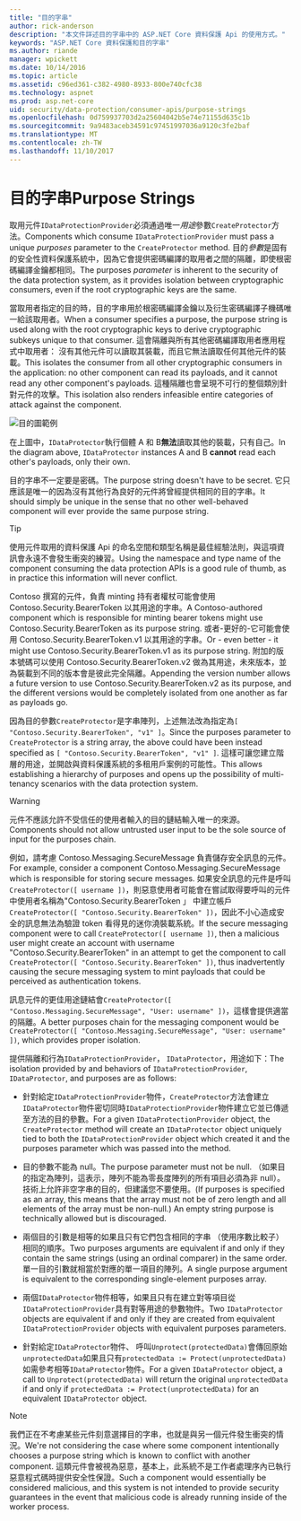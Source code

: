 ```yaml
---
title: "目的字串"
author: rick-anderson
description: "本文件詳述目的字串中的 ASP.NET Core 資料保護 Api 的使用方式。"
keywords: "ASP.NET Core 資料保護和目的字串"
ms.author: riande
manager: wpickett
ms.date: 10/14/2016
ms.topic: article
ms.assetid: c96ed361-c382-4980-8933-800e740cfc38
ms.technology: aspnet
ms.prod: asp.net-core
uid: security/data-protection/consumer-apis/purpose-strings
ms.openlocfilehash: 0d759937703d2a25604042b5e74e71155d635c1b
ms.sourcegitcommit: 9a9483aceb34591c97451997036a9120c3fe2baf
ms.translationtype: MT
ms.contentlocale: zh-TW
ms.lasthandoff: 11/10/2017
---
```

# <a name="purpose-strings"></a><span data-ttu-id="86ad4-104">目的字串</span><span class="sxs-lookup"><span data-stu-id="86ad4-104">Purpose Strings</span></span>

<a name="data-protection-consumer-apis-purposes"></a>

<span data-ttu-id="86ad4-105">取用元件`IDataProtectionProvider`必須通過唯一*用途*參數`CreateProtector`方法。</span><span class="sxs-lookup"><span data-stu-id="86ad4-105">Components which consume `IDataProtectionProvider` must pass a unique *purposes* parameter to the `CreateProtector` method.</span></span> <span data-ttu-id="86ad4-106">目的*參數*是固有的安全性資料保護系統中，因為它會提供密碼編譯的取用者之間的隔離，即使根密碼編譯金鑰都相同。</span><span class="sxs-lookup"><span data-stu-id="86ad4-106">The purposes *parameter* is inherent to the security of the data protection system, as it provides isolation between cryptographic consumers, even if the root cryptographic keys are the same.</span></span>

<span data-ttu-id="86ad4-107">當取用者指定的目的時，目的字串用於根密碼編譯金鑰以及衍生密碼編譯子機碼唯一給該取用者。</span><span class="sxs-lookup"><span data-stu-id="86ad4-107">When a consumer specifies a purpose, the purpose string is used along with the root cryptographic keys to derive cryptographic subkeys unique to that consumer.</span></span> <span data-ttu-id="86ad4-108">這會隔離與所有其他密碼編譯取用者應用程式中取用者： 沒有其他元件可以讀取其裝載，而且它無法讀取任何其他元件的裝載。</span><span class="sxs-lookup"><span data-stu-id="86ad4-108">This isolates the consumer from all other cryptographic consumers in the application: no other component can read its payloads, and it cannot read any other component's payloads.</span></span> <span data-ttu-id="86ad4-109">這種隔離也會呈現不可行的整個類別針對元件的攻擊。</span><span class="sxs-lookup"><span data-stu-id="86ad4-109">This isolation also renders infeasible entire categories of attack against the component.</span></span>

![目的圖範例](purpose-strings/_static/purposes.png)

<span data-ttu-id="86ad4-111">在上圖中，`IDataProtector`執行個體 A 和 B**無法**讀取其他的裝載，只有自己。</span><span class="sxs-lookup"><span data-stu-id="86ad4-111">In the diagram above, `IDataProtector` instances A and B **cannot** read each other's payloads, only their own.</span></span>

<span data-ttu-id="86ad4-112">目的字串不一定要是密碼。</span><span class="sxs-lookup"><span data-stu-id="86ad4-112">The purpose string doesn't have to be secret.</span></span> <span data-ttu-id="86ad4-113">它只應該是唯一的因為沒有其他行為良好的元件將曾經提供相同的目的字串。</span><span class="sxs-lookup"><span data-stu-id="86ad4-113">It should simply be unique in the sense that no other well-behaved component will ever provide the same purpose string.</span></span>

>[!TIP]
> <span data-ttu-id="86ad4-114">使用元件取用的資料保護 Api 的命名空間和類型名稱是最佳經驗法則，與這項資訊會永遠不會發生衝突的練習。</span><span class="sxs-lookup"><span data-stu-id="86ad4-114">Using the namespace and type name of the component consuming the data protection APIs is a good rule of thumb, as in practice this information will never conflict.</span></span>
>
><span data-ttu-id="86ad4-115">Contoso 撰寫的元件，負責 minting 持有者權杖可能會使用 Contoso.Security.BearerToken 以其用途的字串。</span><span class="sxs-lookup"><span data-stu-id="86ad4-115">A Contoso-authored component which is responsible for minting bearer tokens might use Contoso.Security.BearerToken as its purpose string.</span></span> <span data-ttu-id="86ad4-116">或者-更好的-它可能會使用 Contoso.Security.BearerToken.v1 以其用途的字串。</span><span class="sxs-lookup"><span data-stu-id="86ad4-116">Or - even better - it might use Contoso.Security.BearerToken.v1 as its purpose string.</span></span> <span data-ttu-id="86ad4-117">附加的版本號碼可以使用 Contoso.Security.BearerToken.v2 做為其用途，未來版本，並為裝載到不同的版本會是彼此完全隔離。</span><span class="sxs-lookup"><span data-stu-id="86ad4-117">Appending the version number allows a future version to use Contoso.Security.BearerToken.v2 as its purpose, and the different versions would be completely isolated from one another as far as payloads go.</span></span>

<span data-ttu-id="86ad4-118">因為目的參數`CreateProtector`是字串陣列，上述無法改為指定為`[ "Contoso.Security.BearerToken", "v1" ]`。</span><span class="sxs-lookup"><span data-stu-id="86ad4-118">Since the purposes parameter to `CreateProtector` is a string array, the above could have been instead specified as `[ "Contoso.Security.BearerToken", "v1" ]`.</span></span> <span data-ttu-id="86ad4-119">這樣可讓您建立階層的用途，並開啟與資料保護系統的多租用戶案例的可能性。</span><span class="sxs-lookup"><span data-stu-id="86ad4-119">This allows establishing a hierarchy of purposes and opens up the possibility of multi-tenancy scenarios with the data protection system.</span></span>

<a name="data-protection-contoso-purpose"></a>

>[!WARNING]
> <span data-ttu-id="86ad4-120">元件不應該允許不受信任的使用者輸入的目的鏈結輸入唯一的來源。</span><span class="sxs-lookup"><span data-stu-id="86ad4-120">Components should not allow untrusted user input to be the sole source of input for the purposes chain.</span></span>
>
><span data-ttu-id="86ad4-121">例如，請考慮 Contoso.Messaging.SecureMessage 負責儲存安全訊息的元件。</span><span class="sxs-lookup"><span data-stu-id="86ad4-121">For example, consider a component Contoso.Messaging.SecureMessage which is responsible for storing secure messages.</span></span> <span data-ttu-id="86ad4-122">如果安全訊息的元件是呼叫`CreateProtector([ username ])`，則惡意使用者可能會在嘗試取得要呼叫的元件中使用者名稱為"Contoso.Security.BearerToken 」 中建立帳戶`CreateProtector([ "Contoso.Security.BearerToken" ])`，因此不小心造成安全的訊息無法為驗證 token 看得見的迷你澆裝載系統。</span><span class="sxs-lookup"><span data-stu-id="86ad4-122">If the secure messaging component were to call `CreateProtector([ username ])`, then a malicious user might create an account with username "Contoso.Security.BearerToken" in an attempt to get the component to call `CreateProtector([ "Contoso.Security.BearerToken" ])`, thus inadvertently causing the secure messaging system to mint payloads that could be perceived as authentication tokens.</span></span>
>
><span data-ttu-id="86ad4-123">訊息元件的更佳用途鏈結會`CreateProtector([ "Contoso.Messaging.SecureMessage", "User: username" ])`，這樣會提供適當的隔離。</span><span class="sxs-lookup"><span data-stu-id="86ad4-123">A better purposes chain for the messaging component would be `CreateProtector([ "Contoso.Messaging.SecureMessage", "User: username" ])`, which provides proper isolation.</span></span>

<span data-ttu-id="86ad4-124">提供隔離和行為`IDataProtectionProvider`， `IDataProtector`，用途如下：</span><span class="sxs-lookup"><span data-stu-id="86ad4-124">The isolation provided by and behaviors of `IDataProtectionProvider`, `IDataProtector`, and purposes are as follows:</span></span>

* <span data-ttu-id="86ad4-125">針對給定`IDataProtectionProvider`物件，`CreateProtector`方法會建立`IDataProtector`物件密切同時`IDataProtectionProvider`物件建立它並已傳遞至方法的目的參數。</span><span class="sxs-lookup"><span data-stu-id="86ad4-125">For a given `IDataProtectionProvider` object, the `CreateProtector` method will create an `IDataProtector` object uniquely tied to both the `IDataProtectionProvider` object which created it and the purposes parameter which was passed into the method.</span></span>

* <span data-ttu-id="86ad4-126">目的參數不能為 null。</span><span class="sxs-lookup"><span data-stu-id="86ad4-126">The purpose parameter must not be null.</span></span> <span data-ttu-id="86ad4-127">（如果目的指定為陣列，這表示，陣列不能為零長度陣列的所有項目必須為非 null）。技術上允許非空字串的目的，但建議您不要使用。</span><span class="sxs-lookup"><span data-stu-id="86ad4-127">(If purposes is specified as an array, this means that the array must not be of zero length and all elements of the array must be non-null.) An empty string purpose is technically allowed but is discouraged.</span></span>

* <span data-ttu-id="86ad4-128">兩個目的引數是相等的如果且只有它們包含相同的字串 （使用序數比較子） 相同的順序。</span><span class="sxs-lookup"><span data-stu-id="86ad4-128">Two purposes arguments are equivalent if and only if they contain the same strings (using an ordinal comparer) in the same order.</span></span> <span data-ttu-id="86ad4-129">單一目的引數就相當於對應的單一項目的陣列。</span><span class="sxs-lookup"><span data-stu-id="86ad4-129">A single purpose argument is equivalent to the corresponding single-element purposes array.</span></span>

* <span data-ttu-id="86ad4-130">兩個`IDataProtector`物件相等，如果且只有在建立對等項目從`IDataProtectionProvider`具有對等用途的參數物件。</span><span class="sxs-lookup"><span data-stu-id="86ad4-130">Two `IDataProtector` objects are equivalent if and only if they are created from equivalent `IDataProtectionProvider` objects with equivalent purposes parameters.</span></span>

* <span data-ttu-id="86ad4-131">針對給定`IDataProtector`物件、 呼叫`Unprotect(protectedData)`會傳回原始`unprotectedData`如果且只有`protectedData := Protect(unprotectedData)`如需參考相等`IDataProtector`物件。</span><span class="sxs-lookup"><span data-stu-id="86ad4-131">For a given `IDataProtector` object, a call to `Unprotect(protectedData)` will return the original `unprotectedData` if and only if `protectedData := Protect(unprotectedData)` for an equivalent `IDataProtector` object.</span></span>

> [!NOTE]
> <span data-ttu-id="86ad4-132">我們正在不考慮某些元件刻意選擇目的字串，也就是與另一個元件發生衝突的情況。</span><span class="sxs-lookup"><span data-stu-id="86ad4-132">We're not considering the case where some component intentionally chooses a purpose string which is known to conflict with another component.</span></span> <span data-ttu-id="86ad4-133">這類元件會被視為惡意，基本上，此系統不是工作者處理序內已執行惡意程式碼時提供安全性保證。</span><span class="sxs-lookup"><span data-stu-id="86ad4-133">Such a component would essentially be considered malicious, and this system is not intended to provide security guarantees in the event that malicious code is already running inside of the worker process.</span></span>
